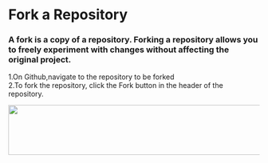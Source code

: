 # Fork a Repository
### A fork is a copy of a repository. Forking a repository allows you to freely experiment with changes without affecting the original project.

1.On Github,navigate to the repository to be forked<br>
2.To fork the repository, click the Fork button in the header of the repository.
<p align="center">
<img src="https://github-images.s3.amazonaws.com/help/bootcamp/Bootcamp-Fork.png" height="100px" width="650" >
</p>



